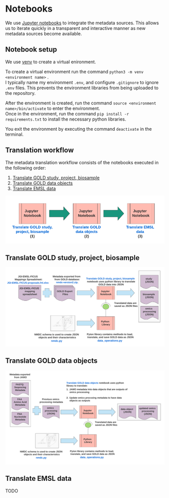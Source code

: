 
# Notebooks
We use [Jupyter notebooks](https://jupyter.org/) to integrate the metadata sources. This allows us to iterate quickly in a transparent and interactive manner as new metadata sources become available. 

## Notebook setup
We use [venv](https://docs.python.org/3/tutorial/venv.html) to create a virtual enironment.  

To create a virtual environment run the command `python3 -m venv <environment name>`  .  
I typically name my environment `.env`, and configure `.gitignore` to ignore `.env` files. This prevents the environment libraries from being uploaded to the repository.  

After the environment is created, run the command `source <environment name>/bin/activate` to enter the environment.  
Once in the environment, run the command `pip install -r requirements.txt` to install the necessary python libraries.

You exit the environment by executing the command `deactivate` in the terminal.

## Translation workflow

The metadata translation workflow consists of the notebooks executed in the following order:
1. [Translate GOLD study, project, biosample](https://github.com/microbiomedata/nmdc-metadata/blob/master/metadata-translation/notebooks/translate-GOLD-study-project-biosample.ipynb)
2. [Translate GOLD data objects](https://github.com/microbiomedata/nmdc-metadata/blob/master/metadata-translation/notebooks/translate-GOLD-data-objects.ipynb)
3. [Translate EMSL data](https://github.com/microbiomedata/nmdc-metadata/blob/master/metadata-translation/notebooks/translate-EMSL-data.ipynb)

![img](images/NMDC-jupyter-translation-workflow.png)

## Translate GOLD study, project, biosample

![img](images/GOLD-study-project-biosample-translation.png)

## Translate GOLD data objects

![img](images/GOLD-data-objects-translation.png)

## Translate EMSL data

TODO

